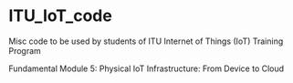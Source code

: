 # ITU_IoT_code

Misc code  to be used by students of ITU Internet of Things (IoT) Training Program

Fundamental Module 5: Physical IoT Infrastructure: From Device to Cloud
